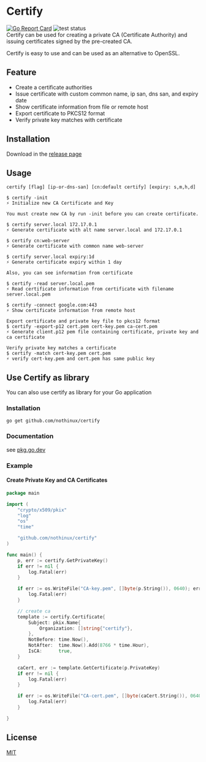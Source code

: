 # Certify
[![Go Report Card](https://goreportcard.com/badge/github.com/nothinux/certify)](https://goreportcard.com/report/github.com/nothinux/certify)  ![test status](https://github.com/nothinux/go-ps/actions/workflows/test.yml/badge.svg?branch=master)  
Certify can be used for creating a private CA (Certificate Authority) and issuing certificates signed by the pre-created CA.

Certify is easy to use and can be used as an alternative to OpenSSL.

## Feature
+ Create a certificate authorities
+ Issue certificate with custom common name, ip san, dns san, and expiry date
+ Show certificate information from file or remote host
+ Export certificate to PKCS12 format
+ Verify private key matches with certificate


## Installation
Download in the [release page](https://github.com/nothinux/certify/releases)

## Usage
```
certify [flag] [ip-or-dns-san] [cn:default certify] [expiry: s,m,h,d]

$ certify -init
⚡️ Initialize new CA Certificate and Key

You must create new CA by run -init before you can create certificate.

$ certify server.local 172.17.0.1
⚡️ Generate certificate with alt name server.local and 172.17.0.1

$ certify cn:web-server
⚡️ Generate certificate with common name web-server

$ certify server.local expiry:1d
⚡️ Generate certificate expiry within 1 day

Also, you can see information from certificate

$ certify -read server.local.pem
⚡️ Read certificate information from certificate with filename server.local.pem

$ certify -connect google.com:443
⚡️ Show certificate information from remote host

Export certificate and private key file to pkcs12 format
$ certify -export-p12 cert.pem cert-key.pem ca-cert.pem
⚡️ Generate client.p12 pem file containing certificate, private key and ca certificate

Verify private key matches a certificate
$ certify -match cert-key.pem cert.pem
⚡️ verify cert-key.pem and cert.pem has same public key
```

## Use Certify as library
You can also use certify as library for your Go application

### Installation
```
go get github.com/nothinux/certify
```
### Documentation
see [pkg.go.dev](https://pkg.go.dev/github.com/nothinux/certify)
### Example
#### Create Private Key and CA Certificates
``` go
package main

import (
	"crypto/x509/pkix"
	"log"
	"os"
	"time"

	"github.com/nothinux/certify"
)

func main() {
	p, err := certify.GetPrivateKey()
	if err != nil {
		log.Fatal(err)
	}

	if err := os.WriteFile("CA-key.pem", []byte(p.String()), 0640); err != nil {
		log.Fatal(err)
	}

	// create ca
	template := certify.Certificate{
		Subject: pkix.Name{
			Organization: []string{"certify"},
		},
		NotBefore: time.Now(),
		NotAfter:  time.Now().Add(8766 * time.Hour),
		IsCA:      true,
	}

	caCert, err := template.GetCertificate(p.PrivateKey)
	if err != nil {
		log.Fatal(err)
	}

	if err := os.WriteFile("CA-cert.pem", []byte(caCert.String()), 0640); err != nil {
		log.Fatal(err)
	}

}

```

## License
[MIT](https://github.com/nothinux/certify/blob/master/LICENSE)
